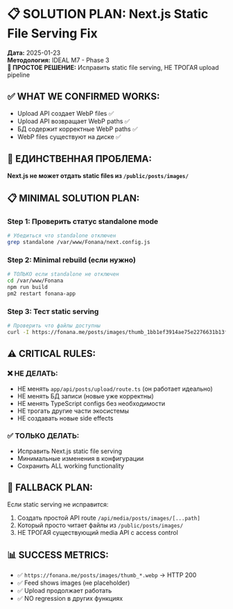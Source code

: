 # 📋 SOLUTION PLAN: Next.js Static File Serving Fix

**Дата:** 2025-01-23  
**Методология:** IDEAL M7 - Phase 3  
**🎯 ПРОСТОЕ РЕШЕНИЕ:** Исправить static file serving, НЕ ТРОГАЯ upload pipeline  

## ✅ **WHAT WE CONFIRMED WORKS:**
- Upload API создает WebP files ✅
- Upload API возвращает WebP paths ✅  
- БД содержит корректные WebP paths ✅
- WebP files существуют на диске ✅

## 🎯 **ЕДИНСТВЕННАЯ ПРОБЛЕМА:**
**Next.js не может отдать static files из `/public/posts/images/`**

## 📋 **MINIMAL SOLUTION PLAN:**

### Step 1: Проверить статус standalone mode
```bash
# Убедиться что standalone отключен
grep standalone /var/www/Fonana/next.config.js
```

### Step 2: Minimal rebuild (если нужно)
```bash
# ТОЛЬКО если standalone не отключен
cd /var/www/Fonana
npm run build
pm2 restart fonana-app
```

### Step 3: Тест static serving
```bash
# Проверить что файлы доступны
curl -I https://fonana.me/posts/images/thumb_1bb1ef3914ae75e2276631b13fd57578.webp
```

## ⚠️ **CRITICAL RULES:**

### ❌ **НЕ ДЕЛАТЬ:**
- НЕ менять `app/api/posts/upload/route.ts` (он работает идеально)
- НЕ менять БД записи (новые уже корректны)  
- НЕ менять TypeScript configs без необходимости
- НЕ трогать другие части экосистемы
- НЕ создавать новые side effects

### ✅ **ТОЛЬКО ДЕЛАТЬ:**
- Исправить Next.js static file serving 
- Минимальные изменения в конфигурации
- Сохранить ALL working functionality

## 🔄 **FALLBACK PLAN:**

Если static serving не исправится:
1. Создать простой API route `/api/media/posts/images/[...path]`
2. Который просто читает файлы из `/public/posts/images/`
3. НЕ ТРОГАЯ существующий media API с access control

## 📊 **SUCCESS METRICS:**
- ✅ `https://fonana.me/posts/images/thumb_*.webp` → HTTP 200
- ✅ Feed shows images (не placeholder)
- ✅ Upload продолжает работать 
- ✅ NO regression в других функциях 